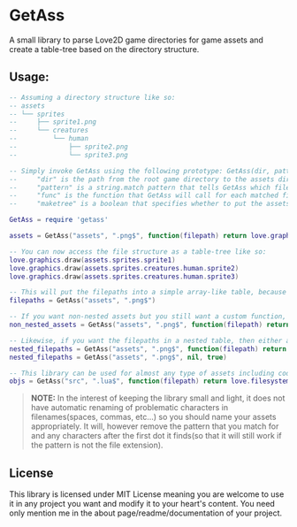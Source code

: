 # GetAss

A small library to parse Love2D game directories for game assets and create a table-tree based on the directory structure.

## Usage:
```lua
-- Assuming a directory structure like so:
-- assets
-- └── sprites
--     ├── sprite1.png
--     └── creatures
--         └── human
--             ├── sprite2.png
--             └── sprite3.png 

-- Simply invoke GetAss using the following prototype: GetAss(dir, pattern, func) where:
--     "dir" is the path from the root game directory to the assets directory you want to parse,
--     "pattern" is a string.match pattern that tells GetAss which files to add to the table tree, and what to cut out of the filename when adding it to the tree,
--     "func" is the function that GetAss will call for each matched file like so: func(filepath), the return value of which will be added to the tree
--     "maketree" is a boolean that specifies whether to put the assets into a table-tree or into a simple array-like table. This defaults to true if a func is set and false if a func is not set.

GetAss = require 'getass'

assets = GetAss("assets", ".png$", function(filepath) return love.graphics.newImage(filepath) end)

-- You can now access the file structure as a table-tree like so:
love.graphics.draw(assets.sprites.sprite1)
love.graphics.draw(assets.sprites.creatures.human.sprite2)
love.graphics.draw(assets.sprites.creatures.human.sprite3)

-- This will put the filepaths into a simple array-like table, because you did not specify a function.
filepaths = GetAss("assets", ".png$")

-- If you want non-nested assets but you still want a custom function, simple set maketree to false.
non_nested_assets = GetAss("assets", ".png$", function(filepath) return love.graphics.newImage(filepath) end, false)

-- Likewise, if you want the filepaths in a nested table, then either add a basic function or just use the default and specify maketree. The following 2 lines are equivalent:
nested_filepaths = GetAss("assets", ".png$", function(filepath) return filepath end)
nested_filepaths = GetAss("assets", ".png$", nil, true)

-- This library can be used for almost any type of assets including code like so:
objs = GetAss("src", ".lua$", function(filepath) return love.filesystem.load(filepath)() end, false)
```

> **NOTE:** In the interest of keeping the library small and light, it does not have automatic renaming of problematic characters in filenames(spaces, commas, etc...) so you should name your assets appropriately. It will, however remove the pattern that you match for and any characters after the first dot it finds(so that it will still work if the pattern is not the file extension).

## License
This library is licensed under MIT License meaning you are welcome to use it in any project you want and modify it to your heart's content. You need only mention me in the about page/readme/documentation of your project.
